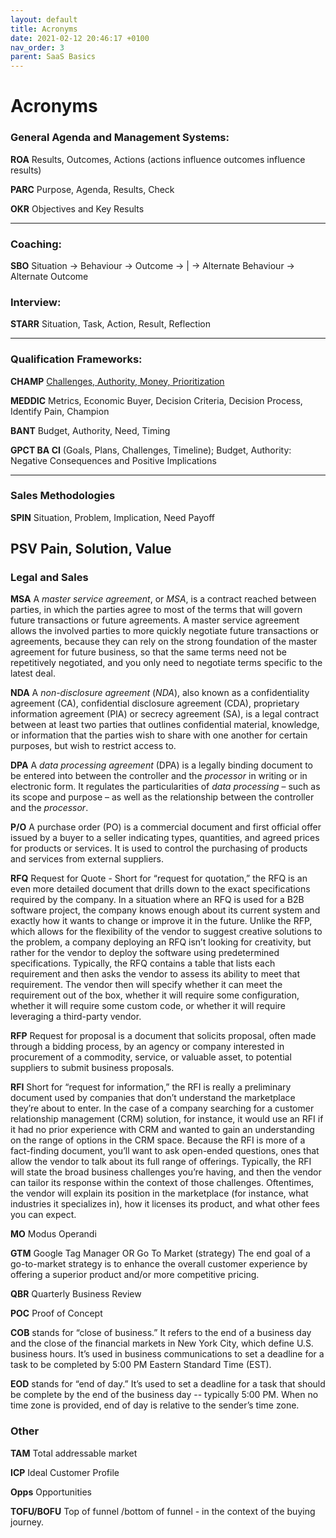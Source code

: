 ```yaml
---
layout: default
title: Acronyms
date: 2021-02-12 20:46:17 +0100
nav_order: 3
parent: SaaS Basics
---
```


# Acronyms


### General Agenda and Management Systems:
**ROA**
Results, Outcomes, Actions (actions influence outcomes influence results)

**PARC**
Purpose, Agenda, Results, Check

**OKR**
Objectives and Key Results

---
### Coaching:
**SBO**
Situation -> Behaviour -> Outcome -> | -> Alternate Behaviour -> Alternate Outcome


### Interview:
**STARR** Situation, Task, Action, Result, Reflection

---
### Qualification Frameworks:

**CHAMP**
[Challenges, Authority, Money, Prioritization](https://www.insightsquared.com/blog/dont-bant-just-champ-sales-qualification-questions-for-champions/)

**MEDDIC**
Metrics, Economic Buyer, Decision Criteria, Decision Process, Identify Pain, Champion

**BANT** 
 Budget, Authority, Need, Timing

**GPCT  BA  CI** (Goals, Plans, Challenges, Timeline); Budget, Authority: Negative Consequences and Positive Implications

---
### Sales Methodologies

**SPIN** Situation, Problem, Implication, Need Payoff

**PSV** Pain, Solution, Value
---

### Legal and Sales
**MSA**
A *master service agreement*, or *MSA*, is a contract reached between parties, in which the parties agree to most of the terms that will govern future transactions or future agreements. A master service agreement allows the involved parties to more quickly negotiate future transactions or agreements, because they can rely on the strong foundation of the master agreement for future business, so that the same terms need not be repetitively negotiated, and you only need to negotiate terms specific to the latest deal.

**NDA**
A *non-disclosure agreement* (*NDA*), also known as a confidentiality agreement (CA), confidential disclosure agreement (CDA), proprietary information agreement (PIA) or secrecy agreement (SA), is a  legal contract between at least two parties that outlines confidential material, knowledge, or information that the parties wish to share with one another for certain purposes, but wish to restrict access to.

**DPA**
A *data processing agreement* (DPA) is a legally binding document to be entered into between the controller and the *processor* in writing or in electronic form. It regulates the particularities of *data processing* – such as its scope and purpose – as well as the relationship between the controller and the *processor*.

**P/O**
A purchase order (PO) is a commercial document and first official offer issued by a buyer to a seller indicating types, quantities, and agreed prices for products or services. It is used to control the purchasing of products and services from external suppliers.

**RFQ** Request for Quote - Short for “request for quotation,” the RFQ is an even more detailed document that drills down to the exact specifications required by the company. In a situation where an RFQ is used for a B2B software project, the company knows enough about its current system and exactly how it wants to change or improve it in the future.
Unlike the RFP, which allows for the flexibility of the vendor to suggest creative solutions to the problem, a company deploying an RFQ isn’t looking for creativity, but rather for the vendor to deploy the software using predetermined specifications. Typically, the RFQ contains a table that lists each requirement and then asks the vendor to assess its ability to meet that requirement. The vendor then will specify whether it can meet the requirement out of the box, whether it will require some configuration, whether it will require some custom code, or whether it will require leveraging a third-party vendor.


**RFP**  Request for proposal is a document that solicits proposal, often made through a bidding process, by an agency or company interested in procurement of a commodity, service, or valuable asset, to potential suppliers to submit business proposals.

**RFI** Short for “request for information,” the RFI is really a preliminary document used by companies that don’t understand the marketplace they’re about to enter. In the case of a company searching for a customer relationship management (CRM) solution, for instance, it would use an RFI if it had no prior experience with CRM and wanted to gain an understanding on the range of options in the CRM space.
Because the RFI is more of a fact-finding document, you’ll want to ask open-ended questions, ones that allow the vendor to talk about its full range of offerings. Typically, the RFI will state the broad business challenges you’re having, and then the vendor can tailor its response within the context of those challenges. Oftentimes, the vendor will explain its position in the marketplace (for instance, what industries it specializes in), how it licenses its product, and what other fees you can expect.



**MO** Modus Operandi

**GTM** 
Google Tag Manager OR
Go To Market (strategy)
The end goal of a go-to-market strategy is to enhance the overall customer experience by offering a superior product and/or more competitive pricing.

**QBR** Quarterly Business Review

**POC** Proof of Concept

**COB** stands for “close of business.” It refers to the end of a business day and the close of the financial markets in New York City, which define U.S. business hours. It’s used in business communications to set a deadline for a task to be completed by 5:00 PM Eastern Standard Time (EST).

**EOD** stands for “end of day.” It’s used to set a deadline for a task that should be complete by the end of the business day -- typically 5:00 PM. When no time zone is provided, end of day is relative to the sender’s time zone.

### Other

**TAM** Total addressable market

**ICP** Ideal Customer Profile

**Opps** Opportunities 

**TOFU/BOFU**  Top of funnel /bottom of funnel - in the context of the buying journey.